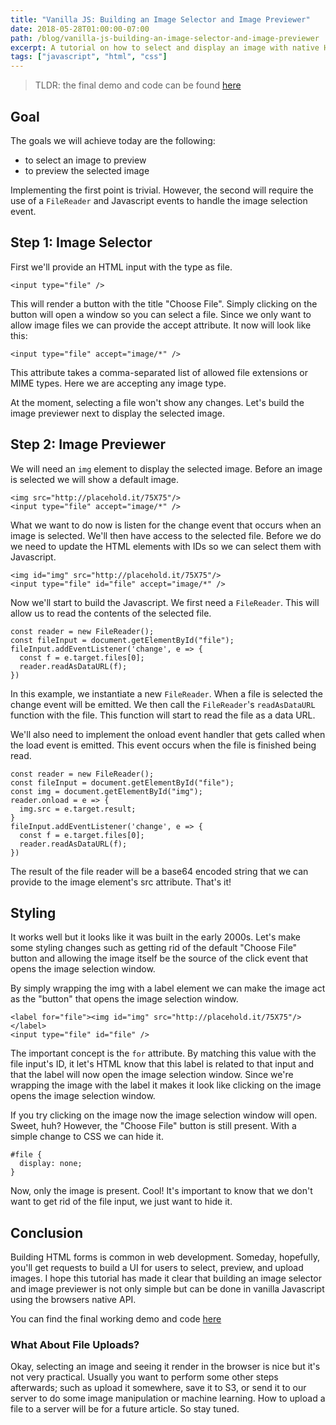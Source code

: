```yaml
---
title: "Vanilla JS: Building an Image Selector and Image Previewer"
date: 2018-05-28T01:00:00-07:00
path: /blog/vanilla-js-building-an-image-selector-and-image-previewer
excerpt: A tutorial on how to select and display an image with native HTML, CSS, and Javascript API’s.
tags: ["javascript", "html", "css"]
---
```


> TLDR: the final demo and code can be found [here](https://jsfiddle.net/keithalpichi/bxhedode/)

## Goal
The goals we will achieve today are the following:
- to select an image to preview
- to preview the selected image

Implementing the first point is trivial. However, the second will require the use of a `FileReader` and Javascript events to handle the image selection event.

## Step 1: Image Selector
First we'll provide an HTML input with the type as file.
```
<input type="file" />
```
This will render a button with the title "Choose File". Simply clicking on the button will open a window so you can select a file. Since we only want to allow image files we can provide the accept attribute. It now will look like this:
```
<input type="file" accept="image/*" />
```
This attribute takes a comma-separated list of allowed file extensions or MIME types. Here we are accepting any image type.

At the moment, selecting a file won't show any changes. Let's build the image previewer next to display the selected image.

## Step 2: Image Previewer
We will need an `img` element to display the selected image. Before an image is selected we will show a default image.
```
<img src="http://placehold.it/75X75"/>
<input type="file" accept="image/*" />
```
What we want to do now is listen for the change event that occurs when an image is selected. We'll then have access to the selected file. Before we do we need to update the HTML elements with IDs so we can select them with Javascript.
```
<img id="img" src="http://placehold.it/75X75"/>
<input type="file" id="file" accept="image/*" />
```
Now we'll start to build the Javascript. We first need a `FileReader`. This will allow us to read the contents of the selected file.
```
const reader = new FileReader();
const fileInput = document.getElementById("file");
fileInput.addEventListener('change', e => {
  const f = e.target.files[0];
  reader.readAsDataURL(f);
})
```
In this example, we instantiate a new `FileReader`. When a file is selected the change event will be emitted. We then call the `FileReader`'s `readAsDataURL` function with the file. This function will start to read the file as a data URL.

We'll also need to implement the onload event handler that gets called when the load event is emitted. This event occurs when the file is finished being read.
```
const reader = new FileReader();
const fileInput = document.getElementById("file");
const img = document.getElementById("img");
reader.onload = e => {
  img.src = e.target.result;
}
fileInput.addEventListener('change', e => {
  const f = e.target.files[0];
  reader.readAsDataURL(f);
})
```
The result of the file reader will be a base64 encoded string that we can provide to the image element's src attribute. That's it!

## Styling
It works well but it looks like it was built in the early 2000s. Let's make some styling changes such as getting rid of the default "Choose File" button and allowing the image itself be the source of the click event that opens the image selection window.

By simply wrapping the img with a label element we can make the image act as the "button" that opens the image selection window.
```
<label for="file"><img id="img" src="http://placehold.it/75X75"/></label>
<input type="file" id="file" />
```
The important concept is the `for` attribute. By matching this value with the file input's ID, it let's HTML know that this label is related to that input and that the label will now open the image selection window. Since we're wrapping the image with the label it makes it look like clicking on the image opens the image selection window.

If you try clicking on the image now the image selection window will open. Sweet, huh? However, the "Choose File" button is still present. With a simple change to CSS we can hide it.
```
#file {
  display: none;
}
```
Now, only the image is present. Cool! It's important to know that we don't want to get rid of the file input, we just want to hide it.

## Conclusion
Building HTML forms is common in web development. Someday, hopefully, you'll get requests to build a UI for users to select, preview, and upload images. I hope this tutorial has made it clear that building an image selector and image previewer is not only simple but can be done in vanilla Javascript using the browsers native API.

You can find the final working demo and code [here](https://jsfiddle.net/keithalpichi/bxhedode/)

### What About File Uploads?
Okay, selecting an image and seeing it render in the browser is nice but it's not very practical. Usually you want to perform some other steps afterwards; such as upload it somewhere, save it to S3, or send it to our server to do some image manipulation or machine learning. How to upload a file to a server will be for a future article. So stay tuned.